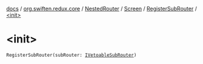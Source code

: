 [docs](../../../../index.md) / [org.swiften.redux.core](../../../index.md) / [NestedRouter](../../index.md) / [Screen](../index.md) / [RegisterSubRouter](index.md) / [&lt;init&gt;](./-init-.md)

# &lt;init&gt;

`RegisterSubRouter(subRouter: `[`IVetoableSubRouter`](../../../-i-vetoable-sub-router/index.md)`)`